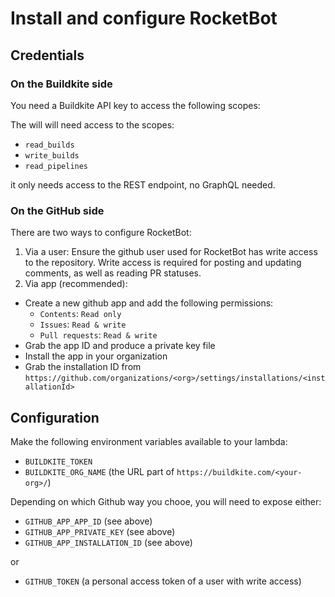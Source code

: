 # Install and configure RocketBot

## Credentials

### On the Buildkite side

You need a Buildkite API key to access the following scopes:

The will will need access to the scopes:

- `read_builds`
- `write_builds`
- `read_pipelines`

it only needs access to the REST endpoint, no GraphQL needed.

### On the GitHub side

There are two ways to configure RocketBot:

1. Via a user: Ensure the github user used for RocketBot has write access to the repository. Write access is required for posting and updating comments, as well as reading PR statuses.
2. Via app (recommended):

- Create a new github app and add the following permissions:
  - `Contents`: `Read only`
  - `Issues`: `Read & write`
  - `Pull requests`: `Read & write`
- Grab the app ID and produce a private key file
- Install the app in your organization
- Grab the installation ID from `https://github.com/organizations/<org>/settings/installations/<installationId>`

## Configuration

Make the following environment variables available to your lambda:

- `BUILDKITE_TOKEN`
- `BUILDKITE_ORG_NAME` (the URL part of `https://buildkite.com/<your-org>/`)

Depending on which Github way you chooe, you will need to expose either:

- `GITHUB_APP_APP_ID` (see above)
- `GITHUB_APP_PRIVATE_KEY` (see above)
- `GITHUB_APP_INSTALLATION_ID` (see above)

or

- `GITHUB_TOKEN` (a personal access token of a user with write access)
